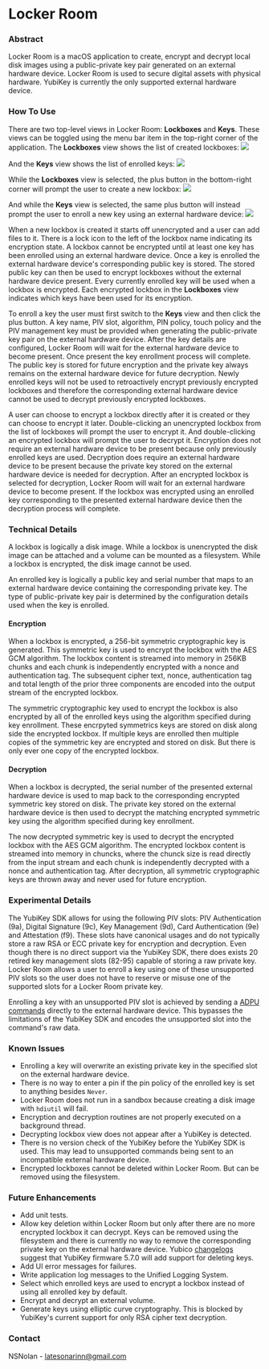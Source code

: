 # Locker Room

### Abstract

Locker Room is a macOS application to create, encrypt and decrypt local disk images using a public-private key pair generated on an external hardware device. Locker Room is used to secure digital assets with physical hardware. YubiKey is currently the only supported external hardware device.

### How To Use

There are two top-level views in Locker Room: **Lockboxes** and **Keys**. These views can be toggled using the menu bar item in the top-right corner of the application. The **Lockboxes** view shows the list of created lockboxes:
![](Images/Locker-Room-Lockboxes.png)

And the **Keys** view shows the list of enrolled keys:
![](Images/Locker-Room-Keys.png)

While the **Lockboxes** view is selected, the plus button in the bottom-right corner will prompt the user to create a new lockbox:
![](Images/Locker-Room-Add-Lockbox.png)

And while the **Keys** view is selected, the same plus button will instead prompt the user to enroll a new key using an external hardware device:
![](Images/Locker-Room-Add-Key.png)

When a new lockbox is created it starts off unencrypted and a user can add files to it. There is a lock icon to the left of the lockbox name indicating its encryption state. A lockbox cannot be encrypted until at least one key has been enrolled using an external hardware device. Once a key is enrolled the external hardware device's corresponding public key is stored. The stored public key can then be used to encrypt lockboxes without the external hardware device present. Every currently enrolled key will be used when a lockbox is encrypted. Each encrypted lockbox in the **Lockboxes** view indicates which keys have been used for its encryption. 

To enroll a key the user must first switch to the **Keys** view and then click the plus button. A key name, PIV slot, algorithm, PIN policy, touch policy and the PIV management key must be provided when generating the public-private key pair on the external hardware device. After the key details are configured, Locker Room will wait for the external hardware device to become present. Once present the key enrollment process will complete. The public key is stored for future encryption and the private key always remains on the external hardware device for future decryption. Newly enrolled keys will not be used to retroactively encrypt previously encrypted lockboxes and therefore the corresponding external hardware device cannot be used to decrypt previously encrypted lockboxes.

A user can choose to encrypt a lockbox directly after it is created or they can choose to encrypt it later. Double-clicking an unencrypted lockbox from the list of lockboxes will prompt the user to encrypt it. And double-clicking an encrypted lockbox will prompt the user to decrypt it. Encryption does not require an external hardware device to be present because only previously enrolled keys are used. Decryption does require an external hardware device to be present because the private key stored on the external hardware device is needed for decryption. After an encrypted lockbox is selected for decryption, Locker Room will wait for an external hardware device to become present. If the lockbox was encrypted using an enrolled key corresponding to the presented external hardware device then the decryption process will complete.

### Technical Details

A lockbox is logically a disk image. While a lockbox is unencrypted the disk image can be attached and a volume can be mounted as a filesystem. While a lockbox is encrypted, the disk image cannot be used.

An enrolled key is logically a public key and serial number that maps to an external hardware device containing the corresponding private key. The type of public-private key pair is determined by the configuration details used when the key is enrolled.

#### Encryption

When a lockbox is encrypted, a 256-bit symmetric cryptographic key is generated. This symmetric key is used to encrypt the lockbox with the AES GCM algorithm. The lockbox content is streamed into memory in 256KB chunks and each chunk is independently encrypted with a nonce and authentication tag. The subsequent cipher text, nonce, authentication tag and total length of the prior three components are encoded into the output stream of the encrypted lockbox. 

The symmetric cryptographic key used to encrypt the lockbox is also encrypted by all of the enrolled keys using the algorithm specified during key enrollment. These encrpyted symmetrics keys are stored on disk along side the encrypted lockbox. If multiple keys are enrolled then multiple copies of the symmetric key are encrypted and stored on disk. But there is only ever one copy of the encrypted lockbox.

#### Decryption

When a lockbox is decrypted, the serial number of the presented external hardware device is used to map back to the corresponding encrypted symmetric key stored on disk. The private key stored on the external hardware device is then used to decrypt the matching encrypted symmetric key using the algorithm specified during key enrollment.

The now decrypted symmetric key is used to decrypt the encrypted lockbox with the AES GCM algorithm. The encrypted lockbox content is streamed into memory in chuncks, where the chunck size is read directly from the input stream and each chunk is independently decrypted with a nonce and authentication tag. After decryption, all symmetric cryptographic keys are thrown away and never used for future encryption.

### Experimental Details

The YubiKey SDK allows for using the following PIV slots: PIV Authentication (9a), Digital Signature (9c), Key Management (9d), Card Authentication (9e) and Attestation (f9). These slots have canonical usages and do not typically store a raw RSA or ECC private key for encryption and decryption. Even though there is no direct support via the YubiKey SDK, there does exists 20 retired key management slots (82-95) capable of storing a raw private key. Locker Room allows a user to enroll a key using one of these unsupported PIV slots so the user does not have to reserve or misuse one of the supported slots for a Locker Room private key.

Enrolling a key with an unsupported PIV slot is achieved by sending a [ADPU commands](https://docs.yubico.com/yesdk/users-manual/yubikey-reference/apdu.html) directly to the external hardware device. This bypasses the limitations of the YubiKey SDK and encodes the unsupported slot into the command's raw data.

### Known Issues

- Enrolling a key will overwrite an existing private key in the specified slot on the external hardware device.
- There is no way to enter a pin if the pin policy of the enrolled key is set to anything besides `Never`.
- Locker Room does not run in a sandbox because creating a disk image with `hdiutil` will fail.
- Encryption and decryption routines are not properly executed on a background thread.
- Decrypting lockbox view does not appear after a YubiKey is detected.
- There is no version check of the YubiKey before the YubiKey SDK is used. This may lead to unsupported commands being sent to an incompatible external hardware device.
- Encrypted lockboxes cannot be deleted within Locker Room. But can be removed using the filesystem.

### Future Enhancements

- Add unit tests.
- Allow key deletion within Locker Room but only after there are no more encrypted lockbox it can decrypt. Keys can be removed using the filesystem and there is currently no way to remove the corresponding private key on the external hardware device. Yubico [changelogs](https://github.com/Yubico/yubico-piv-tool/blob/master/debian/changelog) suggest that YubiKey firmware 5.7.0 will add support for deleting keys.
- Add UI error messages for failures.
- Write application log messages to the Unified Logging System.
- Select which enrolled keys are used to encrypt a lockbox instead of using all enrolled key by default.
- Encrypt and decrypt an external volume.
- Generate keys using elliptic curve cryptography. This is blocked by YubiKey's current support for only RSA cipher text decryption.

### Contact

NSNolan - latesonarinn@gmail.com
